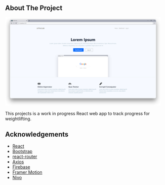 <!-- ABOUT THE PROJECT -->

## About The Project

[![Product Name Screen Shot][product-screenshot]](https://github.com/Voiidv2/lifting-app)

This projects is a work in progress React web app to track progress for weightlifting.

<!-- ACKNOWLEDGEMENTS -->

## Acknowledgements

- [React](https://reactjs.org/)
- [Bootstrap](https://getbootstrap.com/)
- [react-router](https://reactrouter.com/)
- [Axios](https://axios-http.com/)
- [Firebase](https://firebase.google.com/)
- [Framer Motion](https://www.framer.com/motion/)
- [Nivo](https://nivo.rocks/)

<!-- MARKDOWN LINKS & IMAGES -->
<!-- https://www.markdownguide.org/basic-syntax/#reference-style-links -->

[product-screenshot]: images/screenshot.png

